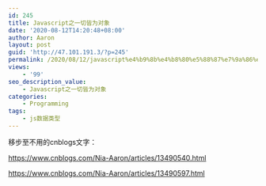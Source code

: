 ```yaml
---
id: 245
title: Javascript之一切皆为对象
date: '2020-08-12T14:20:48+08:00'
author: Aaron
layout: post
guid: 'http://47.101.191.3/?p=245'
permalink: /2020/08/12/javascript%e4%b9%8b%e4%b8%80%e5%88%87%e7%9a%86%e4%b8%ba%e5%af%b9%e8%b1%a1/
views:
    - '99'
seo_description_value:
    - Javascript之一切皆为对象
categories:
    - Programming
tags:
    - js数据类型
---
```


移步至不用的cnblogs文字：

<https://www.cnblogs.com/Nia-Aaron/articles/13490540.html>

<https://www.cnblogs.com/Nia-Aaron/articles/13490597.html>